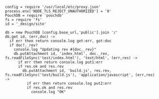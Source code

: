     config = require '/usr/local/etc/proxy.json'
    process.env['NODE_TLS_REJECT_UNAUTHORIZED'] = '0'
    PouchDB = require 'pouchdb'
    fs = require 'fs'
    id = '_design/site'

    db = new PouchDB [config.base_url,'public'].join '/'
    db.get id, (err,doc) ->
      if err then return console.log get:err, got:doc
      if doc?._rev?
        console.log "Updating rev #{doc._rev}"
        db.putAttachment id, 'index.html', doc._rev, fs.readFileSync('test/index.html'), 'text/html', (err,res) ->
          if err then return console.log put1:err
          if res.ok and res.rev
            db.putAttachment id, 'build.js', res.rev, fs.readFileSync('test/build.js'), 'application/javascript', (err,res) ->
              if err then return console.log put2:err
              if res.ok and res.rev
                console.log "OK"


